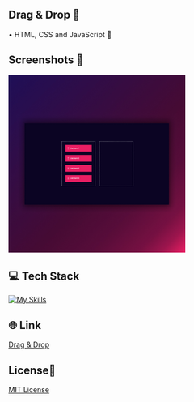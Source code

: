 ## Drag & Drop 🧮
• HTML, CSS and JavaScript 📂 <br>

## Screenshots 📱
<img src="img/1 Drag & Drop.jpg" width="350">

## 💻 Tech Stack
[![My Skills](https://skillicons.dev/icons?i=html,css,javascript)](https://skillicons.dev)

## 🌐 Link
<a href="https://drag-and-drop-dejvcodes.netlify.app/">Drag & Drop</a>

## License🔐
[MIT License](LICENSE)